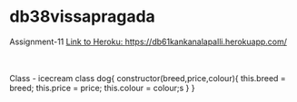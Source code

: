 # db38vissapragada
Assignment-11
<a href="https://db61kankanalapalli.herokuapp.com/">Link to Heroku: https://db61kankanalapalli.herokuapp.com/ </a>
<br>
<br>
<br>



Class - icecream class dog{ constructor(breed,price,colour){
    this.breed = breed;
    this.price = price;
    this.colour = colour;s
}
}